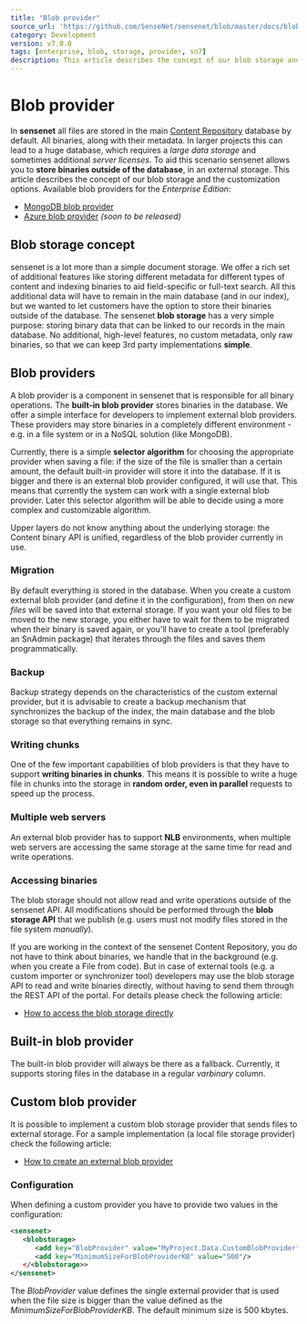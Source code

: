 ```yaml
---
title: "Blob provider"
source_url: 'https://github.com/SenseNet/sensenet/blob/master/docs/blob-provider.md'
category: Development
version: v7.0.0
tags: [enterprise, blob, storage, provider, sn7]
description: This article describes the concept of our blob storage and the customization options.
---
```


# Blob provider

In **sensenet** all files are stored in the main [Content Repository](content-repository.md) database by default. All binaries, along with their metadata. In larger projects this can lead to a huge database, which requires a *large data storage* and sometimes additional *server licenses*. To aid this scenario sensenet allows you to **store binaries outside of the database**, in an external storage. This article describes the concept of our blob storage and the customization options. Available blob providers for the *Enterprise Edition*:

-   [MongoDB blob provider](https://community.sensenet.com/docs/mongodb-provider)
-   [Azure blob provider](https://community.sensenet.com/docs/azureblob-provider) *(soon to be released)*

## Blob storage concept

sensenet is a lot more than a simple document storage. We offer a rich set of additional features like storing different metadata for different types of content and indexing binaries to aid field-specific or full-text search. All this additional data will have to remain in the main database (and in our index), but we wanted to let customers have the option to store their binaries outside of the database. The sensenet **blob storage** has a very simple purpose: storing binary data that can be linked to our records in the main database. No additional, high-level features, no custom metadata, only raw binaries, so that we can keep 3rd party implementations **simple**.

## Blob providers

A blob provider is a component in sensenet that is responsible for all binary operations. The **built-in blob provider** stores binaries in the database. We offer a simple interface for developers to implement external blob providers. These providers may store binaries in a completely different environment - e.g. in a file system or in a NoSQL solution (like MongoDB).

Currently, there is a simple **selector algorithm** for choosing the appropriate provider when saving a file: if the size of the file is smaller than a certain amount, the default built-in provider will store it into the database. If it is bigger and there is an external blob provider configured, it will use that. This means that currently the system can work with a single external blob provider. Later this selector algorithm will be able to decide using a more complex and customizable algorithm.

Upper layers do not know anything about the underlying storage: the Content binary API is unified, regardless of the blob provider currently in use.

### Migration

By default everything is stored in the database. When you create a custom external blob provider (and define it in the configuration), from then on *new files* will be saved into that external storage. If you want your old files to be moved to the new storage, you either have to wait for them to be migrated when their binary is saved again, or you'll have to create a tool (preferably an SnAdmin package) that iterates through the files and saves them programmatically.

### Backup

Backup strategy depends on the characteristics of the custom external provider, but it is advisable to create a backup mechanism that synchronizes the backup of the index, the main database and the blob storage so that everything remains in sync.

### Writing chunks

One of the few important capabilities of blob providers is that they have to support **writing binaries in chunks**. This means it is possible to write a huge file in chunks into the storage in **random order, even in parallel** requests to speed up the process.

### Multiple web servers

An external blob provider has to support **NLB** environments, when multiple web servers are accessing the same storage at the same time for read and write operations.

### Accessing binaries

The blob storage should not allow read and write operations outside of the sensenet API. All modifications should be performed through the **blob storage API** that we publish (e.g. users must not modify files stored in the file system *manually*).

If you are working in the context of the sensenet Content Repository, you do not have to think about binaries, we handle that in the background (e.g. when you create a File from code). But in case of external tools (e.g. a custom importer or synchronizer tool) developers may use the blob storage API to read and write binaries directly, without having to send them through the REST API of the portal. For details please check the following article:

-   [How to access the blob storage directly](https://community.sensenet.com/docs/tutorials/how-to-access-the-blob-storage-directly)

## Built-in blob provider

The built-in blob provider will always be there as a fallback. Currently, it supports storing files in the database in a regular *varbinary* column.

## Custom blob provider

It is possible to implement a custom blob storage provider that sends files to external storage. For a sample implementation (a local file storage provider) check the following article:

- [How to create an external blob provider](https://community.sensenet.com/docs/tutorials/how-to-create-an-external-blob-provider)

### Configuration

When defining a custom provider you have to provide two values in the configuration:

``` xml
<sensenet>
   <blobstorage>
      <add key="BlobProvider" value="MyProject.Data.CustomBlobProvider"/>
      <add key="MinimumSizeForBlobProviderKB" value="500"/>
   </<blobstorage>>
</sensenet>
```

The *BlobProvider* value defines the single external provider that is used when the file size is bigger than the value defined as the *MinimumSizeForBlobProviderKB*. The default minimum size is 500 kbytes.
